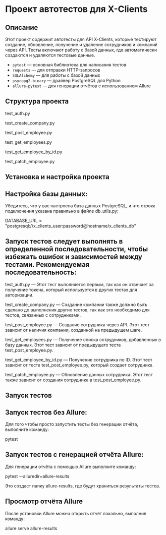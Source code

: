 # Проект автотестов для X-Clients

## Описание

Этот проект содержит автотесты для API X-Clients, которые тестируют создание, обновление, получение и удаление сотрудников и компаний через API. Тесты включают работу с базой данных, где автоматически создаются и удаляются тестовые данные.


- `pytest` — основная библиотека для написания тестов
- `requests` — для отправки HTTP-запросов
- `SQLAlchemy` — для работы с базой данных
- `psycopg2-binary` — драйвер PostgreSQL для Python
- `allure-pytest` — для генерации отчётов с использованием Allure

## Структура проекта

test_auth.py 

test_create_company.py 

test_post_employee.py 

test_get_employees.py

test_get_employee_by_id.py

test_patch_employee.py 

## Установка и настройка проекта

## Настройка базы данных:

Убедитесь, что у вас настроена база данных PostgreSQL, и что строка подключения указана правильно в файле db_utils.py:

DATABASE_URL = "postgresql://x_clients_user:password@hostname/x_clients_db"


## Запуск тестов следует выполнять в определенной последовательности, чтобы избежать ошибок и зависимостей между тестами. Рекомендуемая последовательность:

test_auth.py — Этот тест выполняется первым, так как он отвечает за получение токена, который используется в других тестах для авторизации.

test_create_company.py — Создание компании также должно быть сделано до выполнения других тестов, так как это необходимо для тестов, связанных с сотрудниками.

test_post_employee.py — Создание сотрудника через API. Этот тест зависит от наличия компании, созданной на предыдущем шаге.

test_get_employees.py — Получение списка сотрудников, добавленных в базу данных. Этот тест зависит от предыдущего теста test_post_employee.py.

test_get_employee_by_id.py — Получение сотрудника по ID. Этот тест зависит от теста test_post_employee.py, который создает сотрудника.

test_patch_employee.py — Обновление данных сотрудника. Этот тест также зависит от создания сотрудника в test_post_employee.py.


## Запуск тестов

## Запуск тестов без Allure:

Для того чтобы просто запустить тесты без генерации отчёта, выполните команду:

pytest

## Запуск тестов с генерацией отчёта Allure:

Для генерации отчёта с помощью Allure выполните команду:

pytest --alluredir=allure-results

Это создаст папку allure-results, где будут храниться результаты тестов.

## Просмотр отчёта Allure

После установки Allure можно открыть отчёт локально, выполнив команду:

allure serve allure-results
